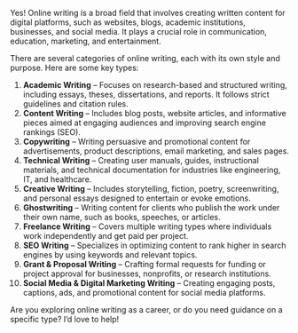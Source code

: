 
Yes! Online writing is a broad field that involves creating written content for digital platforms, such as websites, blogs, academic institutions, businesses, and social media. It plays a crucial role in communication, education, marketing, and entertainment.

There are several categories of online writing, each with its own style and purpose. Here are some key types:

1. **Academic Writing** – Focuses on research-based and structured writing, including essays, theses, dissertations, and reports. It follows strict guidelines and citation rules.
2. **Content Writing** – Includes blog posts, website articles, and informative pieces aimed at engaging audiences and improving search engine rankings (SEO).
3. **Copywriting** – Writing persuasive and promotional content for advertisements, product descriptions, email marketing, and sales pages.
4. **Technical Writing** – Creating user manuals, guides, instructional materials, and technical documentation for industries like engineering, IT, and healthcare.
5. **Creative Writing** – Includes storytelling, fiction, poetry, screenwriting, and personal essays designed to entertain or evoke emotions.
6. **Ghostwriting** – Writing content for clients who publish the work under their own name, such as books, speeches, or articles.
7. **Freelance Writing** – Covers multiple writing types where individuals work independently and get paid per project.
8. **SEO Writing** – Specializes in optimizing content to rank higher in search engines by using keywords and relevant topics.
9. **Grant & Proposal Writing** – Crafting formal requests for funding or project approval for businesses, nonprofits, or research institutions.
10. **Social Media & Digital Marketing Writing** – Creating engaging posts, captions, ads, and promotional content for social media platforms.

Are you exploring online writing as a career, or do you need guidance on a specific type? I’d love to help!